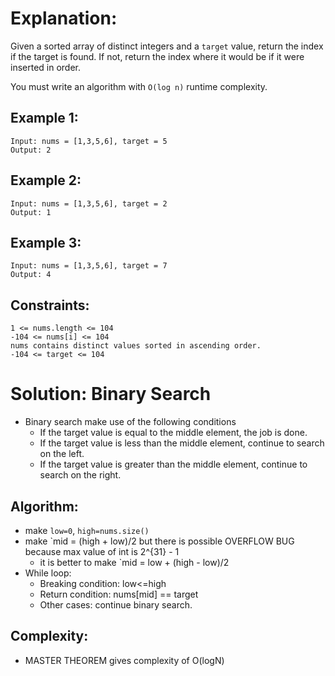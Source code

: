 # Explanation:

Given a sorted array of distinct integers and a `target` value, return the index if the target is found. If not, return the index where it would be if it were inserted in order.

You must write an algorithm with `O(log n)` runtime complexity.

## Example 1:
```
Input: nums = [1,3,5,6], target = 5
Output: 2
```

## Example 2:
```
Input: nums = [1,3,5,6], target = 2
Output: 1
```

## Example 3:
```
Input: nums = [1,3,5,6], target = 7
Output: 4
``` 

## Constraints:
```
1 <= nums.length <= 104
-104 <= nums[i] <= 104
nums contains distinct values sorted in ascending order.
-104 <= target <= 104
```

# Solution: Binary Search
* Binary search make use of the following conditions
    * If the target value is equal to the middle element, the job is done.
    * If the target value is less than the middle element, continue to search on the left.
    * If the target value is greater than the middle element, continue to search on the right.
## Algorithm:
* make `low=0`, `high=nums.size()`
* make `mid = (high + low)/2 but there is possible OVERFLOW BUG because max value of int is  2^{31} - 1
    * it is better to make `mid = low + (high - low)/2
* While loop:
    * Breaking condition: low<=high
    * Return condition: nums[mid] == target
    * Other cases: continue binary search.
## Complexity: 
* MASTER THEOREM gives complexity of O(logN)